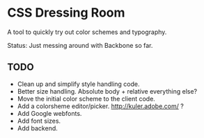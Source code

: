 CSS Dressing Room
=================

A tool to quickly try out color schemes and typography.


Status: Just messing around with Backbone so far.

TODO
----

* Clean up and simplify style handling code.
* Better size handling. Absolute body + relative everything else?
* Move the initial color scheme to the client code.
* Add a colorsheme editor/picker. http://kuler.adobe.com/ ?
* Add Google webfonts.
* Add font sizes.
* Add backend.
